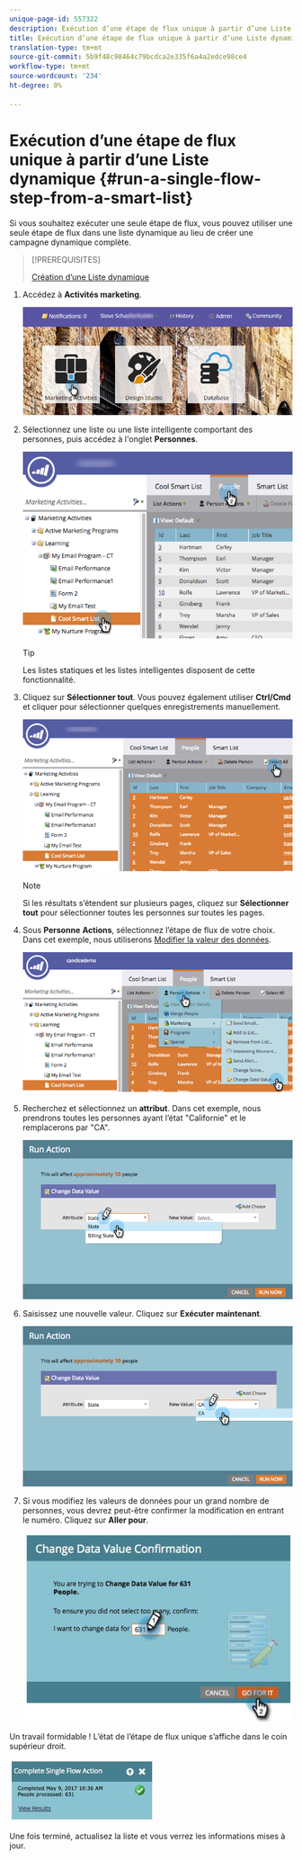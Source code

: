 ```yaml
---
unique-page-id: 557322
description: Exécution d’une étape de flux unique à partir d’une Liste dynamique - Documents marketing - Documentation du produit
title: Exécution d’une étape de flux unique à partir d’une Liste dynamique
translation-type: tm+mt
source-git-commit: 5b9f48c98464c79bcdca2e335f6a4a2edce98ce4
workflow-type: tm+mt
source-wordcount: '234'
ht-degree: 0%

---
```



# Exécution d’une étape de flux unique à partir d’une Liste dynamique {#run-a-single-flow-step-from-a-smart-list}

Si vous souhaitez exécuter une seule étape de flux, vous pouvez utiliser une seule étape de flux dans une liste dynamique au lieu de créer une campagne dynamique complète.

>[!PREREQUISITES]
>
>[Création d’une Liste dynamique](/help/marketo/product-docs/core-marketo-concepts/smart-lists-and-static-lists/creating-a-smart-list/create-a-smart-list.md)

1. Accédez à **Activités marketing**.

   ![](assets/login-marketing-activities-1.png)

1. Sélectionnez une liste ou une liste intelligente comportant des personnes, puis accédez à l&#39;onglet **Personnes**.

   ![](assets/smartlistpeopletab-hands.png)

   >[!TIP]
   >
   >Les listes statiques et les listes intelligentes disposent de cette fonctionnalité.

1. Cliquez sur **Sélectionner tout**. Vous pouvez également utiliser **Ctrl/Cmd** et cliquer pour sélectionner quelques enregistrements manuellement.

   ![](assets/smartlist-selectallhand.png)

   >[!NOTE]
   >
   >Si les résultats s’étendent sur plusieurs pages, cliquez sur **Sélectionner tout** pour sélectionner toutes les personnes sur toutes les pages.

1. Sous **Personne** **Actions**, sélectionnez l’étape de flux de votre choix. Dans cet exemple, nous utiliserons [Modifier la valeur des données](/help/marketo/product-docs/core-marketo-concepts/smart-campaigns/flow-actions/change-data-value.md).

   ![](assets/personactions-hands.png)

1. Recherchez et sélectionnez un **attribut**. Dans cet exemple, nous prendrons toutes les personnes ayant l’état &quot;Californie&quot; et le remplacerons par &quot;CA&quot;.

   ![](assets/runaction-hands.png)

1. Saisissez une nouvelle valeur. Cliquez sur **Exécuter maintenant**.

   ![](assets/runactionnewvalue-hands.png)

1. Si vous modifiez les valeurs de données pour un grand nombre de personnes, vous devrez peut-être confirmer la modification en entrant le numéro. Cliquez sur **Aller pour**.

   ![](assets/changedatavalue.jpg)

Un travail formidable ! L’état de l’étape de flux unique s’affiche dans le coin supérieur droit.

![](assets/completesingleflowaction.jpg)

Une fois terminé, actualisez la liste et vous verrez les informations mises à jour.
